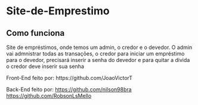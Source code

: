 # Site-de-Emprestimo

<h2>Como funciona</h2>

<p>Site de empréstimos, onde temos um admin, o credor e o devedor.
   O admin vai admnistrar todas as transações, o credor para iniciar um empréstimo para o devedor, precisará inserir a senha do devedor e para quitar a divida o credor      deve inserir sua senha
</p>


<p>Front-End feito por: https://github.com/JoaoVictorT</p>

Back-End feito por: https://github.com/nilson98bra
                    https://github.com/RobsonLsMello
